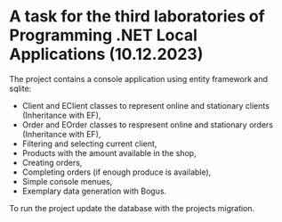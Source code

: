 # A task for the third laboratories of Programming .NET Local Applications (10.12.2023)

The project contains a console application using entity framework and sqlite:
- Client and EClient classes to represent online and stationary clients (Inheritance with EF),
- Order and EOrder classes to respresent online and stationary orders (Inheritance with EF),
- Filtering and selecting current client,
- Products with the amount available in the shop,
- Creating orders,
- Completing orders (if enough produce is available),
- Simple console menues,
- Exemplary data generation with Bogus.


To run the project update the database with the projects migration.
